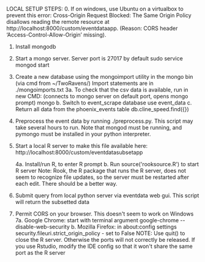 LOCAL SETUP STEPS:
0. If on windows, use Ubuntu on a virtualbox to prevent this error:
      Cross-Origin Request Blocked: The Same Origin Policy disallows reading the remote resource at http://localhost:8000/custom/eventdataapp. (Reason: CORS header ‘Access-Control-Allow-Origin’ missing).

1. Install mongodb

2. Start a mongo server. Server port is 27017 by default
     sudo service mongod start

3. Create a new database using the mongoimport utility in the mongo bin (via cmd from ~/TwoRavens/)
     Import statements are in ./mongoimports.txt
     3a. To check that the csv data is available, run in new CMD:
         (connects to mongo server on default port, opens mongo prompt)
           mongo
      b. Switch to event_scrape database
           use event_data
      c. Return all data from the phoenix_events table
           db.cline_speed.find({})

4. Preprocess the event data by running ./preprocess.py. This script may take several hours to run.
     Note that mongod must be running, and pymongo must be installed in your python interpreter.

5. Start a local R server to make this file available here:
     http://localhost:8000/custom/eventdatasubsetapp

     4a. Install/run R, to enter R prompt
      b. Run source('rooksource.R') to start R server
         Note: Rook, the R package that runs the R server, does not seem to recognize file updates,
               so the server must be restarted after each edit. There should be a better way.

6. Submit query from local python server via eventdata web gui. This script will return the subsetted data

7. Permit CORS on your browser. This doesn't seem to work on Windows
     7a. Google Chrome: start with terminal argument
            google-chrome --disable-web-security
      b. Mozilla Firefox: in about:config settings
            security.fileuri.strict_origin_policy - set to False
NOTE: Use quit() to close the R server. Otherwise the ports will not correctly be released.
      If you use Rstudio, modify the IDE config so that it won't share the same port as the R server
